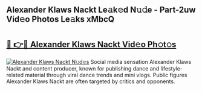 ## Alexander Klaws Nackt Le𝚊k𝚎d N𝚞𝚍e - Part-2uw Vid𝚎o Photos Le𝚊ks xMbcQ

# <h2><a href="http://fb581s.evod.top/?m=Alexander+Klaws+Nackt">🔗 👉🔴 Alexander Klaws Nackt Vid𝚎o Ph𝚘t𝚘s</a></h2>

[![Alexander Klaws Nackt N𝚞d𝚎s](https://i.imgur.com/8V9OHl7.gif)](http://fb581s.evod.top/?m=Alexander+Klaws+Nackt)
Social media sensation Alexander Klaws Nackt and content producer, known for publishing dance and lifestyle-related material through viral dance trends and mini vlogs. Public figures Alexander Klaws Nackt are often targeted by critics and opponents. 

